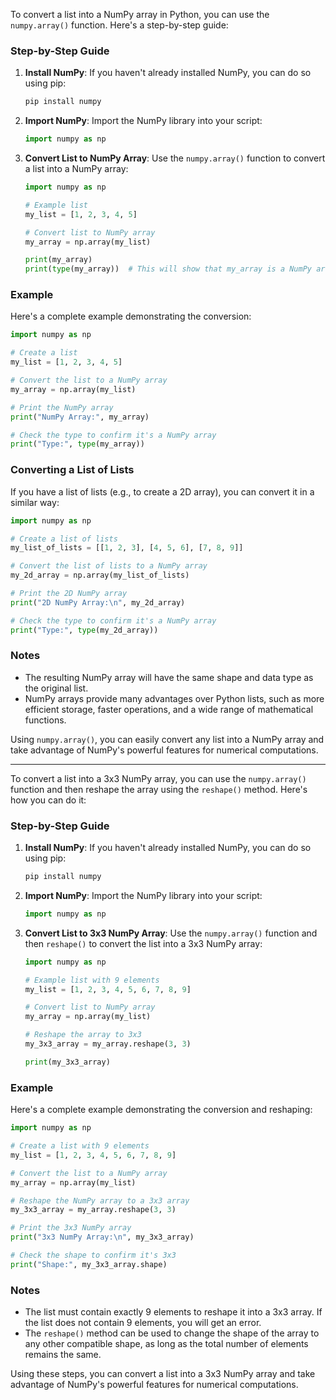 To convert a list into a NumPy array in Python, you can use the `numpy.array()` function. Here's a step-by-step guide:

### Step-by-Step Guide

1. **Install NumPy**: If you haven't already installed NumPy, you can do so using pip:

    ```bash
    pip install numpy
    ```

2. **Import NumPy**: Import the NumPy library into your script:

    ```python
    import numpy as np
    ```

3. **Convert List to NumPy Array**: Use the `numpy.array()` function to convert a list into a NumPy array:

    ```python
    import numpy as np

    # Example list
    my_list = [1, 2, 3, 4, 5]

    # Convert list to NumPy array
    my_array = np.array(my_list)

    print(my_array)
    print(type(my_array))  # This will show that my_array is a NumPy array
    ```

### Example

Here's a complete example demonstrating the conversion:

```python
import numpy as np

# Create a list
my_list = [1, 2, 3, 4, 5]

# Convert the list to a NumPy array
my_array = np.array(my_list)

# Print the NumPy array
print("NumPy Array:", my_array)

# Check the type to confirm it's a NumPy array
print("Type:", type(my_array))
```

### Converting a List of Lists

If you have a list of lists (e.g., to create a 2D array), you can convert it in a similar way:

```python
import numpy as np

# Create a list of lists
my_list_of_lists = [[1, 2, 3], [4, 5, 6], [7, 8, 9]]

# Convert the list of lists to a NumPy array
my_2d_array = np.array(my_list_of_lists)

# Print the 2D NumPy array
print("2D NumPy Array:\n", my_2d_array)

# Check the type to confirm it's a NumPy array
print("Type:", type(my_2d_array))
```

### Notes

- The resulting NumPy array will have the same shape and data type as the original list.
- NumPy arrays provide many advantages over Python lists, such as more efficient storage, faster operations, and a wide range of mathematical functions.

Using `numpy.array()`, you can easily convert any list into a NumPy array and take advantage of NumPy's powerful features for numerical computations.

<hr>

To convert a list into a 3x3 NumPy array, you can use the `numpy.array()` function and then reshape the array using the `reshape()` method. Here's how you can do it:

### Step-by-Step Guide

1. **Install NumPy**: If you haven't already installed NumPy, you can do so using pip:

    ```bash
    pip install numpy
    ```

2. **Import NumPy**: Import the NumPy library into your script:

    ```python
    import numpy as np
    ```

3. **Convert List to 3x3 NumPy Array**: Use the `numpy.array()` function and then `reshape()` to convert the list into a 3x3 NumPy array:

    ```python
    import numpy as np

    # Example list with 9 elements
    my_list = [1, 2, 3, 4, 5, 6, 7, 8, 9]

    # Convert list to NumPy array
    my_array = np.array(my_list)

    # Reshape the array to 3x3
    my_3x3_array = my_array.reshape(3, 3)

    print(my_3x3_array)
    ```

### Example

Here's a complete example demonstrating the conversion and reshaping:

```python
import numpy as np

# Create a list with 9 elements
my_list = [1, 2, 3, 4, 5, 6, 7, 8, 9]

# Convert the list to a NumPy array
my_array = np.array(my_list)

# Reshape the NumPy array to a 3x3 array
my_3x3_array = my_array.reshape(3, 3)

# Print the 3x3 NumPy array
print("3x3 NumPy Array:\n", my_3x3_array)

# Check the shape to confirm it's 3x3
print("Shape:", my_3x3_array.shape)
```

### Notes

- The list must contain exactly 9 elements to reshape it into a 3x3 array. If the list does not contain 9 elements, you will get an error.
- The `reshape()` method can be used to change the shape of the array to any other compatible shape, as long as the total number of elements remains the same.

Using these steps, you can convert a list into a 3x3 NumPy array and take advantage of NumPy's powerful features for numerical computations.